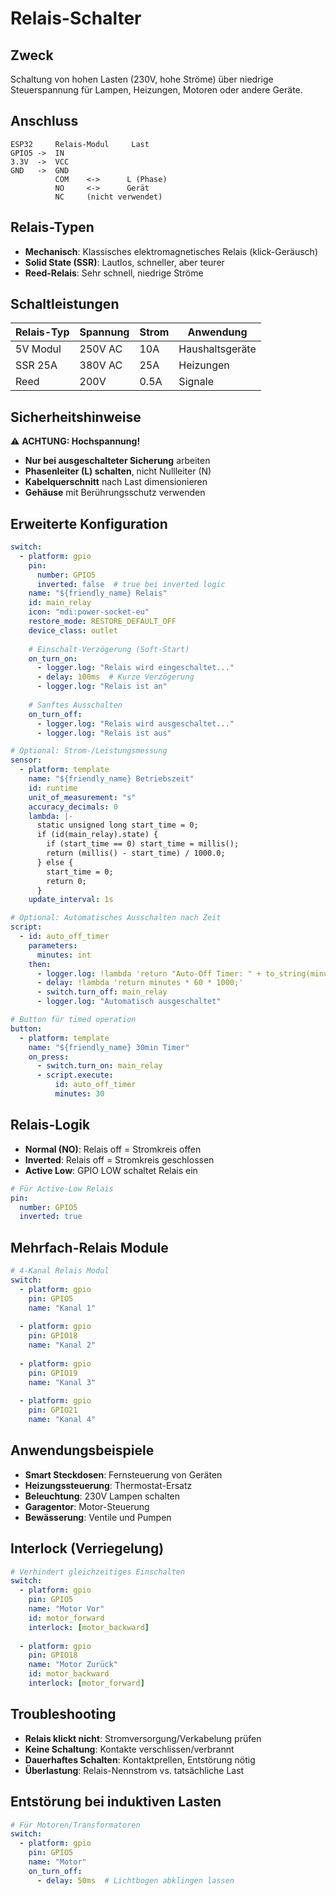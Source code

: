 # Relais-Schalter

## Zweck
Schaltung von hohen Lasten (230V, hohe Ströme) über niedrige Steuerspannung für Lampen, Heizungen, Motoren oder andere Geräte.

## Anschluss
```
ESP32     Relais-Modul     Last
GPIO5 ->  IN              
3.3V  ->  VCC             
GND   ->  GND             
          COM    <->      L (Phase)
          NO     <->      Gerät
          NC     (nicht verwendet)
```

## Relais-Typen
- **Mechanisch**: Klassisches elektromagnetisches Relais (klick-Geräusch)
- **Solid State (SSR)**: Lautlos, schneller, aber teurer
- **Reed-Relais**: Sehr schnell, niedrige Ströme

## Schaltleistungen
| Relais-Typ | Spannung | Strom | Anwendung |
|------------|----------|-------|-----------|
| 5V Modul   | 250V AC  | 10A   | Haushaltsgeräte |
| SSR 25A    | 380V AC  | 25A   | Heizungen |
| Reed       | 200V     | 0.5A  | Signale |

## Sicherheitshinweise
⚠️ **ACHTUNG: Hochspannung!**
- **Nur bei ausgeschalteter Sicherung** arbeiten
- **Phasenleiter (L) schalten**, nicht Nullleiter (N)
- **Kabelquerschnitt** nach Last dimensionieren
- **Gehäuse** mit Berührungsschutz verwenden

## Erweiterte Konfiguration
```yaml
switch:
  - platform: gpio
    pin: 
      number: GPIO5
      inverted: false  # true bei inverted logic
    name: "${friendly_name} Relais"
    id: main_relay
    icon: "mdi:power-socket-eu"
    restore_mode: RESTORE_DEFAULT_OFF
    device_class: outlet
    
    # Einschalt-Verzögerung (Soft-Start)
    on_turn_on:
      - logger.log: "Relais wird eingeschaltet..."
      - delay: 100ms  # Kurze Verzögerung
      - logger.log: "Relais ist an"
    
    # Sanftes Ausschalten
    on_turn_off:
      - logger.log: "Relais wird ausgeschaltet..."
      - logger.log: "Relais ist aus"

# Optional: Strom-/Leistungsmessung
sensor:
  - platform: template
    name: "${friendly_name} Betriebszeit"
    id: runtime
    unit_of_measurement: "s"
    accuracy_decimals: 0
    lambda: |-
      static unsigned long start_time = 0;
      if (id(main_relay).state) {
        if (start_time == 0) start_time = millis();
        return (millis() - start_time) / 1000.0;
      } else {
        start_time = 0;
        return 0;
      }
    update_interval: 1s

# Optional: Automatisches Ausschalten nach Zeit
script:
  - id: auto_off_timer
    parameters:
      minutes: int
    then:
      - logger.log: !lambda 'return "Auto-Off Timer: " + to_string(minutes) + " Minuten";'
      - delay: !lambda 'return minutes * 60 * 1000;'
      - switch.turn_off: main_relay
      - logger.log: "Automatisch ausgeschaltet"

# Button für timed operation  
button:
  - platform: template
    name: "${friendly_name} 30min Timer"
    on_press:
      - switch.turn_on: main_relay
      - script.execute:
          id: auto_off_timer
          minutes: 30
```

## Relais-Logik
- **Normal (NO)**: Relais off = Stromkreis offen
- **Inverted**: Relais off = Stromkreis geschlossen
- **Active Low**: GPIO LOW schaltet Relais ein

```yaml
# Für Active-Low Relais
pin: 
  number: GPIO5
  inverted: true
```

## Mehrfach-Relais Module
```yaml
# 4-Kanal Relais Modul
switch:
  - platform: gpio
    pin: GPIO5
    name: "Kanal 1"
    
  - platform: gpio  
    pin: GPIO18
    name: "Kanal 2"
    
  - platform: gpio
    pin: GPIO19  
    name: "Kanal 3"
    
  - platform: gpio
    pin: GPIO21
    name: "Kanal 4"
```

## Anwendungsbeispiele
- **Smart Steckdosen**: Fernsteuerung von Geräten
- **Heizungssteuerung**: Thermostat-Ersatz
- **Beleuchtung**: 230V Lampen schalten
- **Garagentor**: Motor-Steuerung
- **Bewässerung**: Ventile und Pumpen

## Interlock (Verriegelung)
```yaml
# Verhindert gleichzeitiges Einschalten
switch:
  - platform: gpio
    pin: GPIO5
    name: "Motor Vor"
    id: motor_forward
    interlock: [motor_backward]
    
  - platform: gpio
    pin: GPIO18  
    name: "Motor Zurück"
    id: motor_backward
    interlock: [motor_forward]
```

## Troubleshooting
- **Relais klickt nicht**: Stromversorgung/Verkabelung prüfen
- **Keine Schaltung**: Kontakte verschlissen/verbrannt
- **Dauerhaftes Schalten**: Kontaktprellen, Entstörung nötig
- **Überlastung**: Relais-Nennstrom vs. tatsächliche Last

## Entstörung bei induktiven Lasten
```yaml
# Für Motoren/Transformatoren
switch:
  - platform: gpio
    pin: GPIO5
    name: "Motor"
    on_turn_off:
      - delay: 50ms  # Lichtbogen abklingen lassen
```
